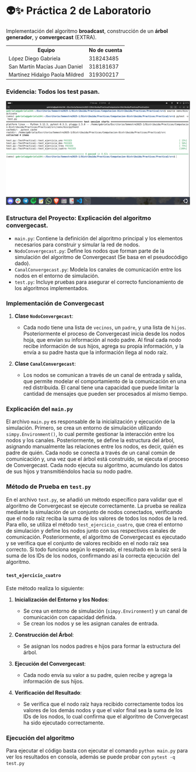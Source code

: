# 👽✨ Práctica 2 de Laboratorio

Implementación del algoritmo **broadcast**, construcción de un **árbol generador**, y **convergecast** (EXTRA).

<table>
    <tr>
        <th>Equipo</th>
        <th>No de cuenta</th>
    </tr>
    <tr>
        <td>López Diego Gabriela</td>
        <td>318243485</td>
    </tr>
    <tr>
        <td>San Martín Macías Juan Daniel</td>
        <td>318181637</td>
    </tr>
    <tr>
        <td>Martínez Hidalgo Paola Mildred</td>
        <td>319300217</td>
    </tr>
</table>

### Evidencia: Todos los test pasan. 
<div style="text-align: center;">
    <img src="Imagenes/SS_pruebas.png" width="600">
</div>



### Estructura del Proyecto: Explicación del algoritmo convergecast.

- `main.py`: Contiene la definición del algoritmo principal y los elementos necesarios para construir y simular la red de nodos.
- `NodoConvergecast.py`: Define los nodos que forman parte de la simulación del algoritmo de Convergecast (Se basa en el pseudocódigo dado).
- `CanalConvergecast.py`: Modela los canales de comunicación entre los nodos en el entorno de simulación.
- `test.py`: Incluye pruebas para asegurar el correcto funcionamiento de los algoritmos implementados.

### Implementación de Convergecast

1. **Clase `NodoConvergecast`**:
   - Cada nodo tiene una lista de `vecinos`, un `padre`, y una lista de `hijos`. Psoteriormente el proceso de Convergecast inicia desde los nodos hoja, que envían su información al nodo padre.
   Al final cada nodo recibe información de sus hijos, agrega su propia información, y la envía a su padre hasta que la información llega al nodo raíz.

2. **Clase `CanalConvergecast`**:
   - Los nodos se comunican a través de un canal de entrada y salida, que permite modelar el comportamiento de la comunicación en una red distribuida. El canal tiene una capacidad que puede limitar la cantidad de mensajes que pueden ser procesados al mismo tiempo.

### Explicación del `main.py`

El archivo `main.py` es responsable de la inicialización y ejecución de la simulación. Primero, se crea un entorno de simulación utilizando `simpy.Environment()`, lo cual permite gestionar la interacción entre los nodos y los canales. Posteriormente, se define la estructura del árbol, asignando manualmente las relaciones entre los nodos, es decir, quién es padre de quién. Cada nodo se conecta a través de un canal común de comunicación y, una vez que el árbol está construido, se ejecuta el proceso de Convergecast. Cada nodo ejecuta su algoritmo, acumulando los datos de sus hijos y transmitiéndolos hacia su nodo padre.

### Método de Prueba en `test.py`

En el archivo `test.py`, se añadió un método específico para validar que el algoritmo de Convergecast se ejecute correctamente. La prueba se realiza mediante la simulación de un conjunto de nodos conectados, verificando que el nodo raíz reciba la suma de los valores de todos los nodos de la red. Para ello, se utiliza el método `test_ejercicio_cuatro`, que crea el entorno de simulación y define los nodos junto con sus respectivos canales de comunicación. Posteriormente, el algoritmo de Convergecast es ejecutado y se verifica que el conjunto de valores recibido en el nodo raíz sea correcto. Si todo funciona según lo esperado, el resultado en la raíz será la suma de los IDs de los nodos, confirmando así la correcta ejecución del algoritmo.


#### `test_ejercicio_cuatro`

Este método realiza lo siguiente:

1. **Inicialización del Entorno y los Nodos**:
   - Se crea un entorno de simulación (`simpy.Environment`) y un canal de comunicación con capacidad definida.
   - Se crean los nodos y se les asignan canales de entrada.

2. **Construcción del Árbol**:
   - Se asignan los nodos padres e hijos para formar la estructura del árbol.

3. **Ejecución del Convergecast**:
   - Cada nodo envía su valor a su padre, quien recibe y agrega la información de sus hijos.

4. **Verificación del Resultado**:
   - Se verifica que el nodo raíz haya recibido correctamente todos los valores de los demás nodos y que el valor final sea la suma de los IDs de los nodos, lo cual confirma que el algoritmo de Convergecast ha sido ejecutado correctamente.

### Ejecución del algoritmo
Para ejecutar el código basta con ejecutar el comando `python main.py` para ver los resultados en consola, además se puede probar con `pytest -q test.py`


